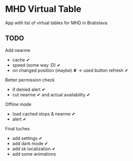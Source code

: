 # MHD Virtual Table

App with list of virtual tables for MHD in Bratislava.

## TODO

Add nearme 
- cache ✔
- speed (some way :D) ✔
- on changed position (maybe) ✘ -> used button refresh ✔

Better permission check
- if denied alert ✔
- cut nearme ✔ and actual availability ✔

Offline mode
- load cached stops & nearme ✔
- alert ✔

Final tuches
- add settings ✔
- add dark mode ✔
- add sk locatization ✔
- add some animations